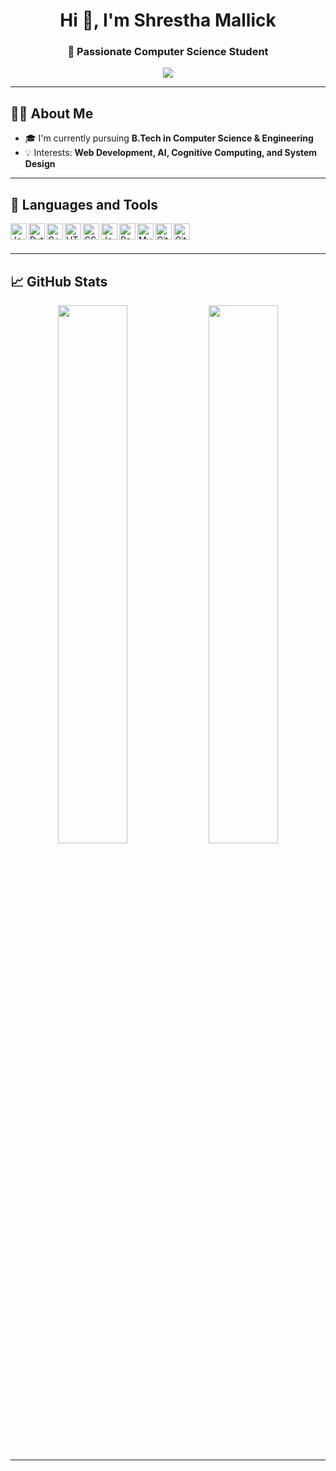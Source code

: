 <h1 align="center">Hi 👋, I'm Shrestha Mallick</h1>
<h3 align="center">🚀 Passionate Computer Science Student </h3>

<p align="center">
  <img src="https://readme-typing-svg.demolab.com/?lines=Welcome+to+my+GitHub!;I+love+to+code+💻;Exploring+AI+%26+Web+Dev;Let%27s+build+something+awesome!" />
</p>

---

## 👨‍🎓 About Me

- 🎓 I'm currently pursuing **B.Tech in Computer Science & Engineering**
- 💡 Interests: **Web Development, AI, Cognitive Computing, and System Design**


---

## 🚀 Languages and Tools

<img align="left" alt="Java" width="26px" src="https://cdn.jsdelivr.net/gh/devicons/devicon/icons/java/java-original.svg" />
<img align="left" alt="Python" width="26px" src="https://cdn.jsdelivr.net/gh/devicons/devicon/icons/python/python-original.svg" />
<img align="left" alt="C++" width="26px" src="https://cdn.jsdelivr.net/gh/devicons/devicon/icons/cplusplus/cplusplus-original.svg" />
<img align="left" alt="HTML" width="26px" src="https://cdn.jsdelivr.net/gh/devicons/devicon/icons/html5/html5-original.svg" />
<img align="left" alt="CSS" width="26px" src="https://cdn.jsdelivr.net/gh/devicons/devicon/icons/css3/css3-original.svg" />
<img align="left" alt="JavaScript" width="26px" src="https://cdn.jsdelivr.net/gh/devicons/devicon/icons/javascript/javascript-original.svg" />
<img align="left" alt="React" width="26px" src="https://cdn.jsdelivr.net/gh/devicons/devicon/icons/react/react-original.svg" />
<img align="left" alt="MySQL" width="26px" src="https://cdn.jsdelivr.net/gh/devicons/devicon/icons/mysql/mysql-original.svg" />
<img align="left" alt="Git" width="26px" src="https://cdn.jsdelivr.net/gh/devicons/devicon/icons/git/git-original.svg" />
<img align="left" alt="GitHub" width="26px" src="https://cdn.jsdelivr.net/gh/devicons/devicon/icons/github/github-original.svg" />
<br><br>

---



## 📈 GitHub Stats

<p align="center">
  <img src="https://github-readme-stats.vercel.app/api?username=yourusername&show_icons=true&theme=radical" width="47%" />
  <img src="https://github-readme-streak-stats.herokuapp.com?user=yourusername&theme=radical" width="47%" />
</p>

---

